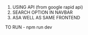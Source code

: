 



1. USING API (from google rapid api)
2. SEARCH OPTION IN NAVBAR
3. ASA WELL AS SAME FRONTEND


TO RUN - npm run dev
